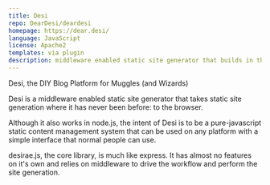 ```yaml
---
title: Desi
repo: DearDesi/deardesi
homepage: https://dear.desi/
language: JavaScript
license: Apache2
templates: via plugin
description: middleware enabled static site generator that builds in the browser (or node.js), powered by desirae.js.
---
```


Desi, the DIY Blog Platform for Muggles (and Wizards)

Desi is a middleware enabled static site generator that takes static site generation where it has never been before:
to the browser.

Although it also works in node.js, the intent of Desi is to be a pure-javascript static content management system
that can be used on any platform with a simple interface that normal people can use.

desirae.js, the core library, is much like express. It has almost no features on it's own and relies on middleware
to drive the workflow and perform the site generation.
